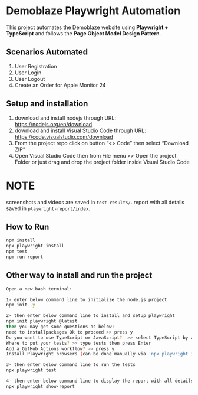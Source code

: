 
# Demoblaze Playwright Automation
This project automates the Demoblaze website using **Playwright + TypeScript** and follows the **Page Object Model Design Pattern**.

## Scenarios Automated
1. User Registration
2. User Login
3. User Logout
4. Create an Order for Apple Monitor 24

## Setup and installation
1. download and install nodejs through URL: https://nodejs.org/en/download
2. download and install Visual Studio Code through URL: https://code.visualstudio.com/download
3. From the project repo click on button “<> Code” then select “Download ZIP”
4. Open Visual Studio Code then from File menu >> Open the project Folder or just drag and drop the project folder inside Visual Studio Code

# NOTE #
screenshots and videos are saved in `test-results/`.
report with all details saved in `playwright-report/index`.

## How to Run
```bash
npm install
npx playwright install
npm test
npm run report
```

## Other way to install and run the project
```bash
Open a new bash terminal:

1- enter below command line to initialize the node.js project
npm init -y

2- then enter below command line to install and setup playwright
npm init playwright @latest
then you may get some questions as below:
need to installpackages Ok to proceed >> press y
Do you want to use TypeScript or JavaScript?  >> select TypeScript by arrows then press Enter
Where to put your tests? >> type tests then press Enter
Add a GitHub Actions workflow? >> press y 
Install Playwright browsers (can be done manually via 'npx playwright install')? >> press y

3- then enter below command line to run the tests
npx playwright test

4- then enter below command line to display the report with all details including(Videos & screenshots)
npx playwright show-report



